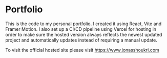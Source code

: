 # Portfolio

This is the code to my personal portfolio. I created it using React, Vite and Framer Motion. I also set up a CI/CD pipeline using Vercel for hosting in order to make sure the hosted version always reflects the newest updated project and automatically updates instead of requiring a manual update.

To visit the official hosted site please visit https://www.jonasshoukri.com
